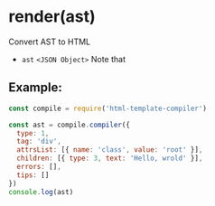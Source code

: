 # render(ast)

Convert AST to HTML

- `ast` `<JSON Object>` Note that

## Example:

```js
const compile = require('html-template-compiler')

const ast = compile.compiler({
  type: 1,
  tag: 'div',
  attrsList: [{ name: 'class', value: 'root' }],
  children: [{ type: 3, text: 'Hello, wrold' }],
  errors: [],
  tips: []
})
console.log(ast)
```
